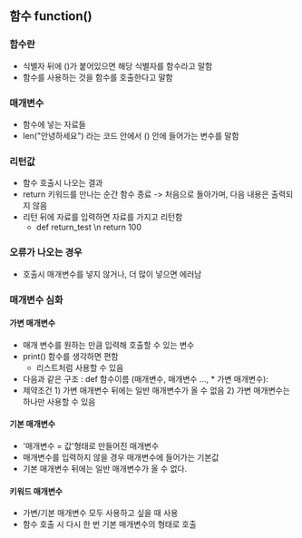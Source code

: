 ## 함수 function()
### 함수란
* 식별자 뒤에 ()가 붙어있으면 해당 식별자를 함수라고 말함
* 함수를 사용하는 것을 함수를 호출한다고 말함

### 매개변수
* 함수에 넣는 자료들 
* len("안녕하세요") 라는 코드 안에서 () 안에 들어가는 변수를 말함

### 리턴값
* 함수 호출시 나오는 결과
* return 키워드를 만나는 순간 함수 종료 -> 처음으로 돌아가며, 다음 내용은 출력되지 않음
* 리턴 뒤에 자료를 입력하면 자료를 가지고 리턴함
  * def return_test \n return 100

### 오류가 나오는 경우
* 호출시 매개변수를 넣지 않거나, 더 많이 넣으면 에러남

### 매개변수 심화
#### 가변 매개변수
* 매개 변수를 원하는 만큼 입력해 호출할 수 있는 변수
* print() 함수를 생각하면 편함
  * 리스트처럼 사용할 수 있음
* 다음과 같은 구조 : def 함수이름 (매개변수, 매개변수 ..., * 가변 매개변수):
* 제약조건 1) 가변 매개변수 뒤에는 일반 매개변수가 올 수 없음 2) 가변 매개변수는 하나만 사용할 수 있음

#### 기본 매개변수
* '매개변수 = 값'형태로 만들어진 매개변수
* 매개변수를 입력하지 않을 경우 매개변수에 들어가는 기본값
* 기본 매개변수 뒤에는 일반 매개변수가 올 수 없다.

#### 키워드 매개변수
* 가변/기본 매개변수 모두 사용하고 싶을 때 사용
* 함수 호출 시 다시 한 번 기본 매개변수의 형태로 호출